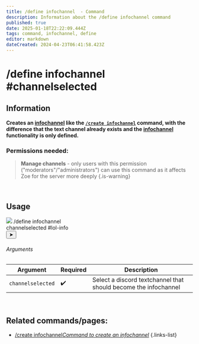 ```yaml
---
title: /define infochannel  - Command
description: Information about the /define infochannel command
published: true
date: 2025-01-18T22:22:09.444Z
tags: command, infochannel, define
editor: markdown
dateCreated: 2024-04-23T06:41:58.423Z
---
```


# /define infochannel #channelselected
## Information
**Creates an [infochannel](/en/features/infochannel) like the [`/create infochannel`](/en/commands/infochannel/create) command, with the difference that the text channel already exists and the [infochannel](/en/features/infochannel) functionality is only defined.**
<br>

### Permissions needed:
>**Manage channels** - only users with this permission ("moderators"/"administrators") can use this command as it affects Zoe for the server more deeply {.is-warning}

<br>

## Usage
<div class="discord-preview">
    <div class="dcp-chatbar">
        <img src="https://zoe-discord-bot.ch/img/favicon.ico" class="dcp-avatar">
        <span class="dcp-command">/define infochannel</span>
        <div class="dcp-args">
            <div class="dcp-arg">
                <span class="dcp-arg-label">channelselected</span>
                <span class="dcp-arg-value">
                	<span class="dcp-mention">#lol-info</span>
              </span>
            </div>
        </div>
        <button class="dcp-send-btn">&#10148;</button> 
    </div>
</div>

###### Arguments
| Argument | Required | Description |
|----------|----------|-------------|
| `channelselected` | :heavy_check_mark: | Select a discord textchannel that should become the infochannel |
<br>
 
 
## Related commands/pages:
- [/create infochannel*Command to create an infochannel*](/en/commands/infochannel/create)
{.links-list}